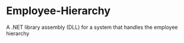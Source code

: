 # Employee-Hierarchy
A .NET library assembly (DLL) for a system that handles the employee hierarchy
